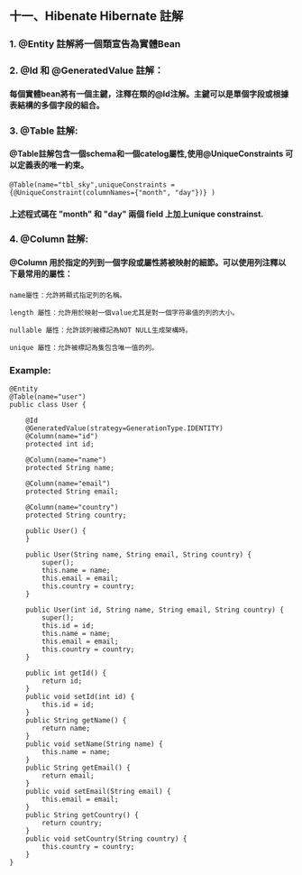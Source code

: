## 十一、Hibenate Hibernate 註解
### 1. @Entity 註解將一個類宣告為實體Bean
### 2. @Id 和 @GeneratedValue 註解：
#### 每個實體bean將有一個主鍵，注釋在類的@Id注解。主鍵可以是單個字段或根據表結構的多個字段的組合。
### 3. @Table 註解:
#### @Table註解包含一個schema和一個catelog屬性,使用@UniqueConstraints 可以定義表的唯一約束。
	@Table(name="tbl_sky",uniqueConstraints ={@UniqueConstraint(columnNames={"month", "day"})} )
#### 上述程式碼在 "month" 和 "day" 兩個 field 上加上unique constrainst.
### 4. @Column 註解:
#### @Column 用於指定的列到一個字段或屬性將被映射的細節。可以使用列注釋以下最常用的屬性：

	name屬性：允許將顯式指定列的名稱。

	length 屬性：允許用於映射一個value尤其是對一個字符串值的列的大小。

	nullable 屬性：允許該列被標記為NOT NULL生成架構時。

	unique 屬性：允許被標記為隻包含唯一值的列。
### Example:
	@Entity
	@Table(name="user")
	public class User {
		
		@Id
		@GeneratedValue(strategy=GenerationType.IDENTITY)
		@Column(name="id")
		protected int id;
		
		@Column(name="name")
		protected String name;
		
		@Column(name="email")
		protected String email;
		
		@Column(name="country")
		protected String country;
		
		public User() {
		}
		
		public User(String name, String email, String country) {
			super();
			this.name = name;
			this.email = email;
			this.country = country;
		}

		public User(int id, String name, String email, String country) {
			super();
			this.id = id;
			this.name = name;
			this.email = email;
			this.country = country;
		}

		public int getId() {
			return id;
		}
		public void setId(int id) {
			this.id = id;
		}
		public String getName() {
			return name;
		}
		public void setName(String name) {
			this.name = name;
		}
		public String getEmail() {
			return email;
		}
		public void setEmail(String email) {
			this.email = email;
		}
		public String getCountry() {
			return country;
		}
		public void setCountry(String country) {
			this.country = country;
		}
	}
